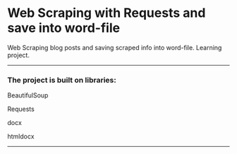 # Web Scraping with Requests and save into word-file #
Web Scraping blog posts and saving scraped info into word-file. Learning project.
***
### The project is built on libraries: ###
BeautifulSoup

Requests

docx

htmldocx
***
